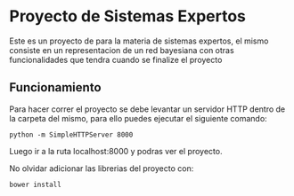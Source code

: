 # Proyecto de Sistemas Expertos

Este es un proyecto de para la materia de sistemas expertos, el mismo
consiste en un representacion de un red bayesiana con otras funcionalidades
que tendra cuando se finalize el proyecto 

## Funcionamiento

Para hacer correr el proyecto se debe levantar un servidor HTTP dentro
de la carpeta del mismo, para ello puedes ejecutar el siguiente comando:

`python -m SimpleHTTPServer 8000`

Luego ir a la ruta localhost:8000 y podras ver el proyecto.

No olvidar adicionar las librerias del proyecto con:

`bower install` 
